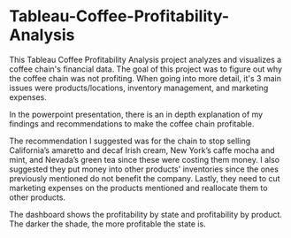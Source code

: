 # Tableau-Coffee-Profitability-Analysis
This Tableau Coffee Profitability Analysis project analyzes and visualizes a coffee chain's financial data. The goal of this project was to figure out why the coffee chain was not profiting. When going into more detail, it's 3 main issues were products/locations, inventory management, and marketing expenses. 

In the powerpoint presentation, there is an in depth explanation of my findings and recommendations to make the coffee chain profitable. 

The recommendation I suggested was for the chain to stop selling California’s amaretto and decaf Irish cream, New York’s caffe mocha and mint, and Nevada’s green tea since these were costing them money. I also suggested they put money into other products' inventories since the ones previously mentioned do not benefit the company. Lastly, they need to cut marketing expenses on the products mentioned and reallocate them to other products.

The dashboard shows the profitability by state and profitability by product. The darker the shade, the more profitable the state is.
